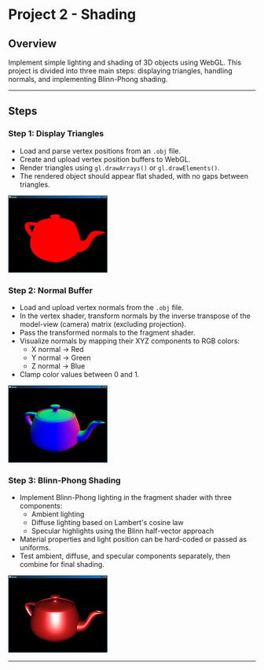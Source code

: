 # Project 2 - Shading 

## Overview

Implement simple lighting and shading of 3D objects using WebGL. This project is divided into three main steps: displaying triangles, handling normals, and implementing Blinn-Phong shading.

---

## Steps

### Step 1: Display Triangles

- Load and parse vertex positions from an `.obj` file.
- Create and upload vertex position buffers to WebGL.
- Render triangles using `gl.drawArrays()` or `gl.drawElements()`.
- The rendered object should appear flat shaded, with no gaps between triangles.

![alt text](image.png)

### Step 2: Normal Buffer

- Load and upload vertex normals from the `.obj` file.
- In the vertex shader, transform normals by the inverse transpose of the model-view (camera) matrix (excluding projection).
- Pass the transformed normals to the fragment shader.
- Visualize normals by mapping their XYZ components to RGB colors:
  - X normal → Red
  - Y normal → Green
  - Z normal → Blue
- Clamp color values between 0 and 1.

![alt text](image-1.png)

### Step 3: Blinn-Phong Shading

- Implement Blinn-Phong lighting in the fragment shader with three components:
  - Ambient lighting
  - Diffuse lighting based on Lambert's cosine law
  - Specular highlights using the Blinn half-vector approach
- Material properties and light position can be hard-coded or passed as uniforms.
- Test ambient, diffuse, and specular components separately, then combine for final shading.

![alt text](image-2.png)

---

